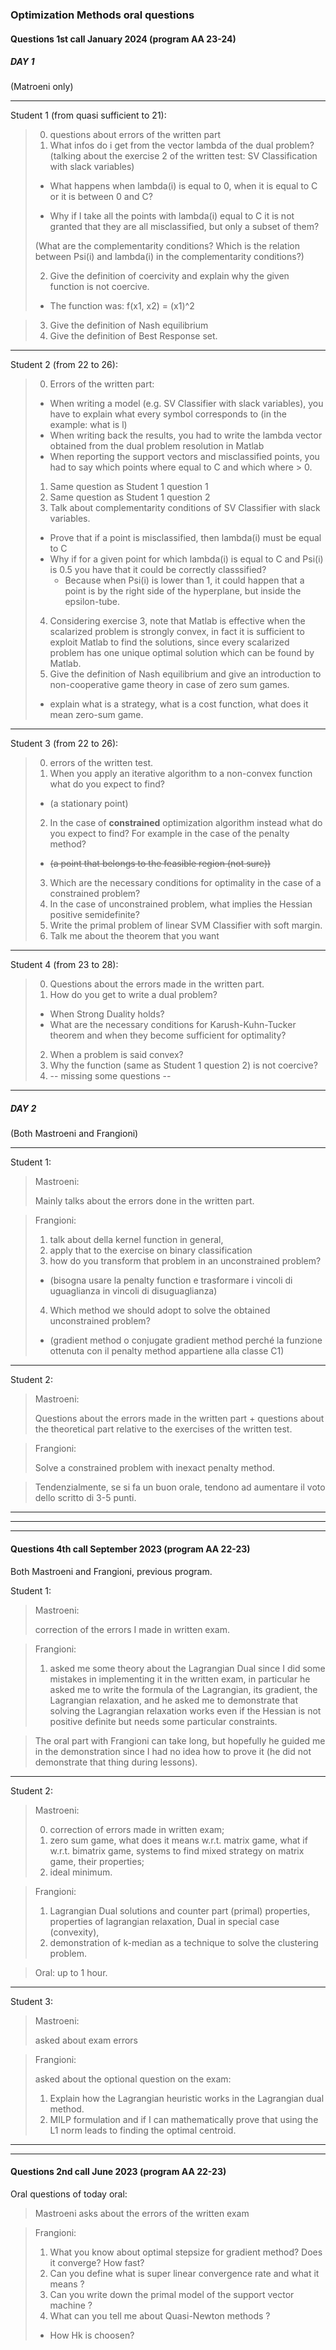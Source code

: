 ### Optimization Methods oral questions


#### Questions 1st call January 2024 (program AA 23-24)

##### DAY 1

(Matroeni only)

---
Student 1 (from quasi sufficient to 21):

>0. questions about errors of the written part
>1. What infos do i get from the vector lambda of the dual problem? (talking about the exercise 2 of the written test: SV Classification with slack variables)
>
>* What happens when lambda(i) is equal to 0, when it is equal to C or it is between 0 and C?
>
>* Why if I take all the points with lambda(i) equal to C it is not granted that they are all misclassified, but only a subset of them?
>
> (What are the complementarity conditions? Which is the relation between Psi(i) and lambda(i) in the complementarity conditions?)
>
>2. Give the definition of coercivity and explain why the given function is not coercive. 
>* The function was: f(x1, x2) = (x1)^2

>3. Give the definition of Nash equilibrium
>4. Give the definition of Best Response set.
---
Student 2 (from 22 to 26):

>0. Errors of the written part:
> * When writing a model (e.g. SV Classifier with slack variables), you have to explain what every symbol corresponds to (in the example: what is l)
> * When writing back the results, you had to write the lambda vector obtained from the dual problem resolution in Matlab
> * When reporting the support vectors and misclassified points, you had to say which points where equal to C and which where > 0.
> 1. Same question as Student 1 question 1
> 2. Same question as Student 1 question 2
> 3. Talk about complementarity conditions of SV Classifier with slack variables.
> * Prove that if a point is misclassified, then lambda(i) must be equal to C
> * Why if for a given point for which lambda(i) is equal to C and  Psi(i) is 0.5 you have that it could be correctly classsified?
>   * Because when Psi(i) is lower than 1, it could happen that a point is by the right side of the hyperplane, but inside the epsilon-tube.
> 4. Considering exercise 3, note that Matlab is effective when the scalarized problem is strongly convex, in fact it is sufficient to exploit Matlab to find the solutions, since every scalarized problem has one unique optimal solution which can be found by Matlab.
> 5. Give the definition of Nash equilibrium and give an introduction to non-cooperative game theory in case of zero sum games.
> * explain what is a strategy, what is a cost function, what does it mean zero-sum game.

---

Student 3 (from 22 to 26):

>0. errors of the written test.
>1. When you apply an iterative algorithm to a non-convex function what do you expect to find?
> * (a stationary point)
>2. In the case of **constrained** optimization algorithm instead what do you expect to find? For example in the case of the penalty method?
> * ~~(a point that belongs to the feasible region (not sure))~~
>3. Which are the necessary conditions for optimality in the case of a constrained problem?
>4. In the case of unconstrained problem, what implies the Hessian positive semidefinite?
>5. Write the primal problem of linear SVM Classifier with soft margin.
>6. Talk me about the theorem that you want

---

Student 4 (from 23 to 28):

>0. Questions about the errors made in the written part.
>1. How do you get to write a dual problem?
> * When Strong Duality holds?
> * What are the necessary conditions for Karush-Kuhn-Tucker theorem and when they become sufficient for optimality?
>2. When a problem is said convex?
>3. Why the function (same as Student 1 question 2) is not coercive?
>4. -- missing some questions  --

---

##### DAY 2

(Both Mastroeni and Frangioni)

--- 

Student 1:

>Mastroeni: 
>
> Mainly talks about the errors done in the written part.

>Frangioni: 
>1. talk about della kernel function in general, 
>2. apply that to the exercise on binary classification
>3. how do you transform that problem in an unconstrained problem? 
> * (bisogna usare la penalty function e trasformare i vincoli di uguaglianza in vincoli di disuguaglianza) 
>4. Which method we should adopt to solve the obtained unconstrained problem?
>
> * (gradient method o conjugate gradient method perché la funzione ottenuta con il penalty method appartiene alla classe C1)

--- 

Student 2:

>Mastroeni:
>
>Questions about the errors made in the written part + questions about the theoretical part relative to the exercises of the written test.


>Frangioni:
>
> Solve a constrained problem with inexact penalty method.

> Tendenzialmente, se si fa un buon orale, tendono ad aumentare il voto dello scritto di 3-5 punti.

---

---
---


#### Questions 4th call September 2023 (program AA 22-23)

Both Mastroeni and Frangioni, previous program.

Student 1:

>Mastroeni:
>
>correction of the errors I made in written exam. 

>Frangioni:
>
> 1. asked me some theory about the Lagrangian Dual since I did some mistakes in implementing it in the written exam, in particular he asked me to write the formula of the Lagrangian, its gradient, the Lagrangian relaxation, 
> and he asked me to demonstrate that solving the Lagrangian relaxation works even if the Hessian is not positive definite but needs some particular constraints. 

>The oral part with Frangioni can take long, but hopefully he guided me in the demonstration since I had no idea how to prove it (he did not demonstrate that thing during lessons).

---

Student 2:

>Mastroeni: 
>
>0. correction of errors made in written exam; 
>1. zero sum game, what does it means w.r.t. matrix game, what if w.r.t. bimatrix game, systems to find mixed strategy on matrix game, their properties; 
>2. ideal minimum.

>Frangioni: 
>
>1. Lagrangian Dual solutions and counter part (primal) properties, properties of lagrangian relaxation, Dual in special case (convexity), 
>2. demonstration of k-median as a technique to solve the clustering problem. 

>Oral: up to 1 hour.

--- 

Student 3:

>Mastroeni:
>
> asked about exam errors

>Frangioni:
>
> asked about the optional question on the exam:
> 1. Explain how the Lagrangian heuristic works in the Lagrangian dual method. 
>2. MILP formulation and if I can mathematically prove that using the L1 norm leads to finding the optimal centroid.

---
---

#### Questions 2nd call June 2023 (program AA 22-23)


Oral questions of today oral: 

>Mastroeni asks about the errors of the written exam


>Frangioni:
>1. What you know about optimal stepsize for gradient method? Does it converge? How fast?
>2. Can you define what is super linear convergence rate and what it means ?
>3. Can you write down the primal model of the support vector machine ? 
>4. What can you tell me about Quasi-Newton methods ? 
>* How Hk is choosen?